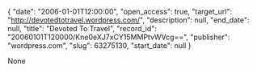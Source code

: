 {
  "date": "2006-01-01T12:00:00", 
  "open_access": true, 
  "target_url": "http://devotedtotravel.wordpress.com/", 
  "description": null, 
  "end_date": null, 
  "title": "Devoted To Travel", 
  "record_id": "20060101T120000/Kne0eXJ7xCY15MMPtvWVcg==", 
  "publisher": "wordpress.com", 
  "slug": 63275130, 
  "start_date": null
}

None